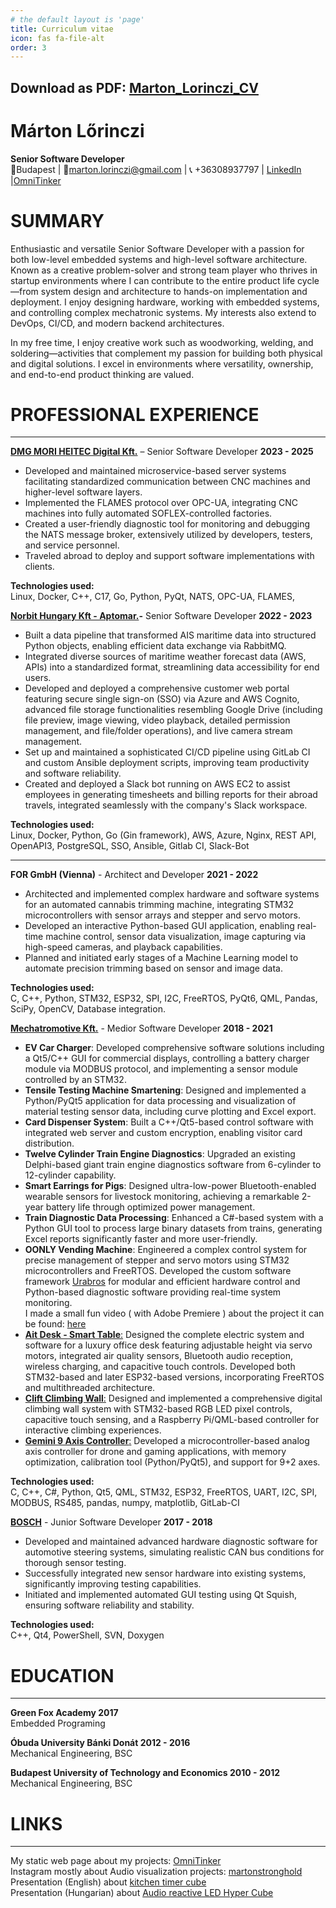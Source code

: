```yaml
---
# the default layout is 'page'
title: Curriculum vitae
icon: fas fa-file-alt
order: 3
---
```


## Download as PDF: <a href="/assets/files/marton_lorinczi_cv.pdf" target="_blank">Marton_Lorinczi_CV</a> 

# **Márton Lőrinczi**

**Senior Software Developer**  
📍Budapest | 📧marton.lorinczi@gmail.com | 📞 \+36308937797 | [LinkedIn](https://www.linkedin.com/in/m%C3%A1rton-l%C5%91rinczi-0156a1149/) |[OmniTinker](https://omnitiker.eu/)

# **SUMMARY**

Enthusiastic and versatile Senior Software Developer with a passion for both low-level embedded systems and high-level software architecture. Known as a creative problem-solver and strong team player who thrives in startup environments where I can contribute to the entire product life cycle—from system design and architecture to hands-on implementation and deployment. I enjoy designing hardware, working with embedded systems, and controlling complex mechatronic systems. My interests also extend to DevOps, CI/CD, and modern backend architectures.

In my free time, I enjoy creative work such as woodworking, welding, and soldering—activities that complement my passion for building both physical and digital solutions. I excel in environments where versatility, ownership, and end-to-end product thinking are valued.

# **PROFESSIONAL EXPERIENCE**

---

[**DMG MORI HEITEC Digital Kft.**](https://dmgmori-heitec.hu/en/) – Senior Software Developer 		**2023 \- 2025**

* Developed and maintained microservice-based server systems facilitating standardized communication between CNC machines and higher-level software layers.  
* Implemented the FLAMES protocol over OPC-UA, integrating CNC machines into fully automated SOFLEX-controlled factories.  
* Created a user-friendly diagnostic tool for monitoring and debugging the NATS message broker, extensively utilized by developers, testers, and service personnel.  
* Traveled abroad to deploy and support software implementations with clients.

**Technologies used:**   
Linux, Docker, C++, C17,  Go, Python, PyQt, NATS, OPC-UA, FLAMES,

[**Norbit Hungary Kft \- Aptomar.**](https://norbit.com/aptomar/)**\-** Senior Software Developer		**2022 \- 2023**

* Built a data pipeline that transformed AIS maritime data into structured Python objects, enabling efficient data exchange via RabbitMQ.  
* Integrated diverse sources of maritime weather forecast data (AWS, APIs) into a standardized format, streamlining data accessibility for end users.  
* Developed and deployed a comprehensive customer web portal featuring secure single sign-on (SSO) via Azure and AWS Cognito, advanced file storage functionalities resembling Google Drive (including file preview, image viewing, video playback, detailed permission management, and file/folder operations), and live camera stream management.  
* Set up and maintained a sophisticated CI/CD pipeline using GitLab CI and custom Ansible deployment scripts, improving team productivity and software reliability.  
* Created and deployed a Slack bot running on AWS EC2 to assist employees in generating timesheets and billing reports for their abroad travels, integrated seamlessly with the company's Slack workspace.

**Technologies used:**  
Linux, Docker, Python, Go (Gin framework), AWS, Azure, Nginx, REST API, OpenAPI3, PostgreSQL, SSO, Ansible, Gitlab CI, Slack-Bot

---

**FOR GmbH (Vienna)** \- Architect and Developer				**2021 \- 2022**

* Architected and implemented complex hardware and software systems for an automated cannabis trimming machine, integrating STM32 microcontrollers with sensor arrays and stepper and servo motors.  
* Developed an interactive Python-based GUI application, enabling real-time machine control, sensor data visualization, image capturing via high-speed cameras, and playback capabilities.  
* Planned and initiated early stages of a Machine Learning model to automate precision trimming based on sensor and image data.


**Technologies used:**   
C, C++, Python, STM32, ESP32, SPI, I2C, FreeRTOS, PyQt6, QML, Pandas, SciPy, OpenCV, Database integration.

[**Mechatromotive Kft.**](https://mechatromotive.com/en/) \- Medior Software Developer				**2018 \- 2021**

* **EV Car Charger**: Developed comprehensive software solutions including a Qt5/C++ GUI for commercial displays, controlling a battery charger module via MODBUS protocol, and implementing a sensor module controlled by an STM32.  
* **Tensile Testing Machine Smartening**: Designed and implemented a Python/PyQt5 application for data processing and visualization of material testing sensor data, including curve plotting and Excel export.  
* **Card Dispenser System**: Built a C++/Qt5-based control software with integrated web server and custom encryption, enabling visitor card distribution.  
* **Twelve Cylinder Train Engine Diagnostics**: Upgraded an existing Delphi-based giant train engine diagnostics software from 6-cylinder to 12-cylinder capability.  
* **Smart Earrings for Pigs**: Designed ultra-low-power Bluetooth-enabled wearable sensors for livestock monitoring, achieving a remarkable 2-year battery life through optimized power management.  
* **Train Diagnostic Data Processing**: Enhanced a C\#-based system with a Python GUI tool to process large binary datasets from trains, generating Excel reports significantly faster and more user-friendly.  
* **OONLY Vending Machine**: Engineered a complex control system for precise management of stepper and servo motors using STM32 microcontrollers and FreeRTOS. Developed the custom software framework [Urabros](https://github.com/marcidelux/Urabros) for modular and efficient hardware control and Python-based diagnostic software providing real-time system monitoring.  
  I made a small fun video ( with Adobe Premiere ) about the project it can be found:  [here](https://drive.google.com/file/d/1_2bu9sqxdtoYtm26HIUitEHDKNudQ_0s/view?usp=sharing)  
* [**Ait Desk \- Smart Table**:](https://aitdesks.com/) Designed the complete electric system and software for a luxury office desk featuring adjustable height via servo motors, integrated air quality sensors, Bluetooth audio reception, wireless charging, and capacitive touch controls. Developed both STM32-based and later ESP32-based versions, incorporating FreeRTOS and multithreaded architecture.  
* [**Clift Climbing Wall**:](https://www.cliftclimbing.com/) Designed and implemented a comprehensive digital climbing wall system with STM32-based RGB LED pixel controls, capacitive touch sensing, and a Raspberry Pi/QML-based controller for interactive climbing experiences.  
* [**Gemini 9 Axis Controller**:](https://www.youtube.com/watch?v=CyTv9FxfnA8) Developed a microcontroller-based analog axis controller for drone and gaming applications, with memory optimization, calibration tool (Python/PyQt5), and support for 9+2 axes.

**Technologies used:**   
C, C++, C\#, Python, Qt5, QML, STM32, ESP32, FreeRTOS, UART, I2C, SPI, MODBUS, RS485, pandas, numpy, matplotlib, GitLab-CI

[**BOSCH**](https://www.bosch.hu/) \- Junior Software Developer 						**2017 \- 2018**

* Developed and maintained advanced hardware diagnostic software for automotive steering systems, simulating realistic CAN bus conditions for thorough sensor testing.  
* Successfully integrated new sensor hardware into existing systems, significantly improving testing capabilities.  
* Initiated and implemented automated GUI testing using Qt Squish, ensuring software reliability and stability.

**Technologies used:**   
C++, Qt4, PowerShell, SVN, Doxygen

# **EDUCATION**

---

**Green Fox Academy 									2017**  
Embedded Programing

**Óbuda University Bánki Donát							2012 \- 2016**  
Mechanical Engineering, BSC

**Budapest University of Technology and Economics			2010 \- 2012**  
Mechanical Engineering, BSC

# **LINKS**

---

My static web page about my projects: [OmniTinker](https://omnitiker.eu/)  
 	Instagram mostly about Audio visualization projects:  [martonstronghold](https://www.instagram.com/martonstronghold/)  
Presentation (English) about  [kitchen timer cube](https://www.youtube.com/watch?v=RGIqlspJUiU)  
Presentation (Hungarian) about [Audio reactive LED Hyper Cube](https://www.youtube.com/watch?v=Mwtj6nHSWWQ)